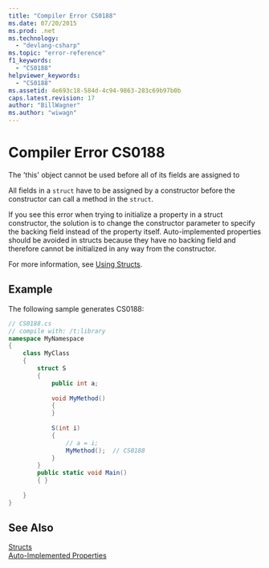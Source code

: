 ```yaml
---
title: "Compiler Error CS0188"
ms.date: 07/20/2015
ms.prod: .net
ms.technology: 
  - "devlang-csharp"
ms.topic: "error-reference"
f1_keywords: 
  - "CS0188"
helpviewer_keywords: 
  - "CS0188"
ms.assetid: 4e693c18-584d-4c94-9863-283c69b97b0b
caps.latest.revision: 17
author: "BillWagner"
ms.author: "wiwagn"
---
```

# Compiler Error CS0188
The 'this' object cannot be used before all of its fields are assigned to  
  
 All fields in a `struct` have to be assigned by a constructor before the constructor can call a method in the `struct`.  
  
 If you see this error when trying to initialize a property in a struct constructor, the solution is to change the constructor parameter to specify the backing field instead of the property itself. Auto-implemented properties should be avoided in structs because they have no backing field and therefore cannot be initialized in any way from the constructor.  
  
 For more information, see [Using Structs](../../../csharp/programming-guide/classes-and-structs/using-structs.md).  
  
## Example  
 The following sample generates CS0188:  
  
```csharp  
// CS0188.cs  
// compile with: /t:library  
namespace MyNamespace  
{  
    class MyClass  
    {  
        struct S  
        {  
            public int a;  
  
            void MyMethod()  
            {  
            }  
  
            S(int i)  
            {  
                // a = i;  
                MyMethod();  // CS0188  
            }  
        }  
        public static void Main()  
        { }  
  
    }  
}  
```  
  
## See Also  
 [Structs](../../../csharp/programming-guide/classes-and-structs/structs.md)  
 [Auto-Implemented Properties](../../../csharp/programming-guide/classes-and-structs/auto-implemented-properties.md)
